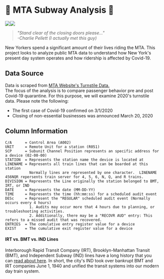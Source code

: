 # 🚂 MTA Subway Analysis 🚂  
<img src="https://img.shields.io/badge/python%20-%2314354C.svg?&style=for-the-badge&logo=python&logoColor=white"/><img src="https://img.shields.io/badge/pandas%20-%23150458.svg?&style=for-the-badge&logo=pandas&logoColor=white" />
> *"Stand clear of the closing doors please..."  
> -Charlie Pellett (I actually met this guy)*  

New Yorkers spend a significant amount of their lives riding the MTA. This project looks to analyze public MTA data to understand how New York's present day system operates and how ridership is affected by Covid-19.

## Data Source
Data is scraped from [MTA Website's Turnstile Data.](http://web.mta.info/developers/turnstile.html)  
The focus of the analysis is to compare passenger behavior pre and post Covid-19 quarantine. For this purpose, we will examine 2020's turnstile data. Please note the following:
 - The first case of Covid-19 confirmed on 3/1/2020  
 - Closing of non-essential businesses was announced March 20, 2020  

## Column Information
```
C/A      = Control Area (A002)
UNIT     = Remote Unit for a station (R051)
SCP      = Subunit Channel Position represents an specific address for a device (02-00-00)
STATION  = Represents the station name the device is located at
LINENAME = Represents all train lines that can be boarded at this station
           Normally lines are represented by one character.  LINENAME 456NQR repersents train server for 4, 5, 6, N, Q, and R trains.
DIVISION = Represents the Line originally the station belonged to BMT, IRT, or IND   
DATE     = Represents the date (MM-DD-YY)
TIME     = Represents the time (hh:mm:ss) for a scheduled audit event
DESc     = Represent the "REGULAR" scheduled audit event (Normally occurs every 4 hours)
           1. Audits may occur more that 4 hours due to planning, or troubleshooting activities. 
           2. Additionally, there may be a "RECOVR AUD" entry: This refers to a missed audit that was recovered. 
ENTRIES  = The comulative entry register value for a device
EXIST    = The cumulative exit register value for a device
```
####  IRT vs. BMT vs. IND Lines  
Interborough Rapid Transit Company (IRT), Brooklyn-Manhattan Transit (BMT), and Independent Subway (IND) lines have a long history that you can [read about here](https://www.nycsubway.org/wiki/Subway_FAQ:_Which_Lines_Were_Former_IRT,_IND,_BMT#:~:text=The%20trains%20of%20the%20BMT,car%20to%20platform%20is%20unsafe.). In short, the city's IND took over bankrupt BMT and IRT companies June 1, 1940 and unified the transit systems into our modern day train system.